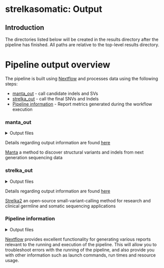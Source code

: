 # strelkasomatic: Output

## Introduction

The directories listed below will be created in the results directory after the pipeline has finished. All paths are relative to the top-level results directory.

<!-- TODO nf-core: Write this documentation describing your workflow's output -->

# Pipeline output overview

The pipeline is built using [Nextflow](https://www.nextflow.io/) and processes data using the following steps:

- [manta_out](#manta_out) - call candidate indels and SVs
- [strelka_out](#strelka_out) - call the final SNVs and Indels
- [Pipeline information](#pipeline-information) - Report metrics generated during the workflow execution

### manta_out

<details markdown="1">
<summary>Output files</summary>

- `manta_out/`
  - `${sample_id}/results/`
    - `evidence/`: part of manta output
    - `stats/`: part of manta output
      - `alignmentStatsSummary.txt`
      - `svCandidateGenerationStats.tsv`
      - `svCandidateGenerationStats.xml`
      - `svLocusGraphStats.tsv`
    - `variants/`: part of manta output
      - `candidateSmallIndels.vcf.gz`
      - `candidateSmallIndels.vcf.gz.tbi`
      - `candidateSV.vcf.gz`
      - `candidateSV.vcf.gz.tbi`
      - `diploidSV.vcf.gz`
      - `diploidSV.vcf.gz.tbi`
      - `somaticSV.vcf.gz`
      - `somaticSV.vcf.gz.tbi`

</details>

Details regarding output information are found [here](https://github.com/Illumina/manta/tree/master/docs/userGuide#outputs)

[Manta](https://academic.oup.com/bioinformatics/article/32/8/1220/1743909?login=true) a method to discover structural variants and indels from next generation sequencing data

### strelka_out

<details markdown="1">
<summary>Output files</summary>

- `strelka_out/results/`
  - `${sample_id}/results/`
    - `stats/`: part of strelka output
      - `runStats.tsv`
      - `runStats.xml`
    - `variants/`: part of strelka output
      - `somatics.indels.vcf.gz`
      - `somatics.indels.vcf.gz.tbi`
      - `somatics.snvs.vcf.gz`
      - `somatics.snvs.vcf.gz.tbi`

</details>

Details regarding output information are found [here](https://github.com/Illumina/strelka/tree/v2.9.x/docs/userGuide#outputs)

[Strelka2](https://www.nature.com/articles/s41592-018-0051-x) an open-source small-variant-calling method for research and clinical germline and somatic sequencing applications


### Pipeline information

<details markdown="1">
<summary>Output files</summary>

- `pipeline_info/`
  - Reports generated by Nextflow: `execution_report.html`, `execution_timeline.html`, `execution_trace.txt` and `pipeline_dag.dot`/`pipeline_dag.svg`.
  - Reports generated by the pipeline: `pipeline_report.html`, `pipeline_report.txt` and `software_versions.yml`. The `pipeline_report*` files will only be present if the `--email` / `--email_on_fail` parameter's are used when running the pipeline.
  - Reformatted samplesheet files used as input to the pipeline: `samplesheet.valid.csv`.
  - Parameters used by the pipeline run: `params.json`.

</details>

[Nextflow](https://www.nextflow.io/docs/latest/tracing.html) provides excellent functionality for generating various reports relevant to the running and execution of the pipeline. This will allow you to troubleshoot errors with the running of the pipeline, and also provide you with other information such as launch commands, run times and resource usage.
